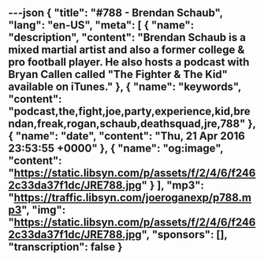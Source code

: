 ---json
{
  "title": "#788 - Brendan Schaub",
  "lang": "en-US",
  "meta": [
    {
      "name": "description",
      "content": "Brendan Schaub is a mixed martial artist and also a former college & pro football player. He also hosts a podcast with Bryan Callen called \"The Fighter & The Kid\" available on iTunes."
    },
    {
      "name": "keywords",
      "content": "podcast,the,fight,joe,party,experience,kid,brendan,freak,rogan,schaub,deathsquad,jre,788"
    },
    {
      "name": "date",
      "content": "Thu, 21 Apr 2016 23:53:55 +0000"
    },
    {
      "name": "og:image",
      "content": "https://static.libsyn.com/p/assets/f/2/4/6/f2462c33da37f1dc/JRE788.jpg"
    }
  ],
  "mp3": "https://traffic.libsyn.com/joeroganexp/p788.mp3",
  "img": "https://static.libsyn.com/p/assets/f/2/4/6/f2462c33da37f1dc/JRE788.jpg",
  "sponsors": [],
  "transcription": false
}
---
<episode-header />

<timemark seconds="0" />

<transcribe-call-to-action />

<episode-footer />